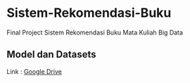 # Sistem-Rekomendasi-Buku
Final Project Sistem Rekomendasi Buku Mata Kuliah Big Data

## Model dan Datasets
Link : [Google Drive](https://drive.google.com/drive/folders/1eyYs-4Tfs-UQpNCCk9b727T_ePvDMqqS?usp=sharing)